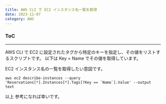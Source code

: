 ```yaml
---
title: AWS CLI で EC2 インスタンス名一覧を取得
date: 2023-11-07
category: AWS
---
```


<div class="toc">
<div class="toc-content">
<h3 class="menu-label">ToC</h3>
<!-- toc -->
</div>
</div>

<!-- more -->

---

AWS CLI で EC2 に設定されたタグから特定のキーを指定し、その値をリストするスクリプトです。
以下は Key = Name でその値を取得しています。

EC2 インスタンス名の一覧を取得したい意図です。

```console
aws ec2 describe-instances --query 'Reservations[*].Instances[*].Tags[?Key == `Name`].Value' --output text
```

以上
参考になれば幸いです。
